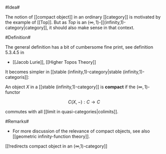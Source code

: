 #Idea#

The notion of [[compact object]] in an ordinary [[category]] is motivated by the example of [[Top]].  But as $Top$ is an $(\infty,1)$-[[(infinity,1)-category|category]], it should also make sense in that context.

#Definition#

The general definition has a bit of cumbersome fine print, see definition 5.3.4.5  in

* [[Jacob Lurie]], [[Higher Topos Theory]]

It becomes simpler in [[stable (infinity,1)-category|stable (infinity,1)-categoris]]:

An object $X$ in a [[stable (infinity,1)-category]] is **compact** if the $(\infty,1)$-functor

$$
  C(X,-) : C \to C
$$

commutes with all [[limit in quasi-categories|colimits]].


#Remarks#

* For more discussion of the relevance of compact objects, see also [[geometric infinity-function theory]].

[[!redirects compact object in an (∞,1)-category]]